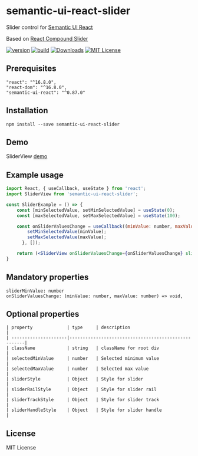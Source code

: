 # semantic-ui-react-slider
Slider control for [Semantic UI React]

Based on [React Compound Slider]

[![version][version-badge]][package]
[![build][build]][circleci]
[![Downloads][downloads]][package]
[![MIT License][license-badge]][license]

## Prerequisites
    "react": "^16.8.0",
    "react-dom": "^16.8.0",
    "semantic-ui-react": "^0.87.0"

## Installation
    npm install --save semantic-ui-react-slider
    
## Demo
   SliderView [demo] 
    
## Example usage
```jsx
import React, { useCallback, useState } from 'react';
import SliderView from 'semantic-ui-react-slider';

const SliderExample = () => {
    const [minSelectedValue, setMinSelectedValue] = useState(0);
    const [maxSelectedValue, setMaxSelectedValue] = useState(100);

    const onSliderValuesChange = useCallback((minValue: number, maxValue: number) => {
        setMinSelectedValue(minValue);
        setMaxSelectedValue(maxValue);
      }, []);

    return (<SliderView onSliderValuesChange={onSliderValuesChange} sliderMinValue={0} sliderMaxValue={100} />);
}
```

## Mandatory properties      
    sliderMinValue: number
    onSliderValuesChange: (minValue: number, maxValue: number) => void,
         
## Optional properties

    | property             | type     | description                              |
    | ---------------------|-----------------------------------------------------|
    | className            | string   | className for root div                   |    
    | selectedMinValue     | number   | Selected minimum value                   |
    | selectedMaxValue     | number   | Selected max value                       |
    | sliderStyle          | Object   | Style for slider                         |
    | sliderRailStyle      | Object   | Style for slider rail                    |
    | sliderTrackStyle     | Object   | Style for slider track                   |
    | sliderHandleStyle    | Object   | Style for slider handle                  |

    
## License
MIT License

[license-badge]: https://img.shields.io/badge/license-MIT-green
[license]: https://github.com/pksilen/semantic-ui-react-slider/blob/master/LICENSE
[version-badge]: https://img.shields.io/npm/v/semantic-ui-react-slider.svg?style=flat-square
[package]: https://www.npmjs.com/package/semantic-ui-react-slider
[downloads]: https://img.shields.io/npm/dm/semantic-ui-react-slider
[build]: https://img.shields.io/circleci/project/github/pksilen/semantic-ui-react-slider/master.svg?style=flat-square
[circleci]: https://circleci.com/gh/pksilen/semantic-ui-react-slider/tree/master
[demo]: https://pksilen.github.io/semantic-ui-react-slider/
[Semantic UI React]: https://react.semantic-ui.com/
[React Compound Slider]: https://github.com/sghall/react-compound-slider
